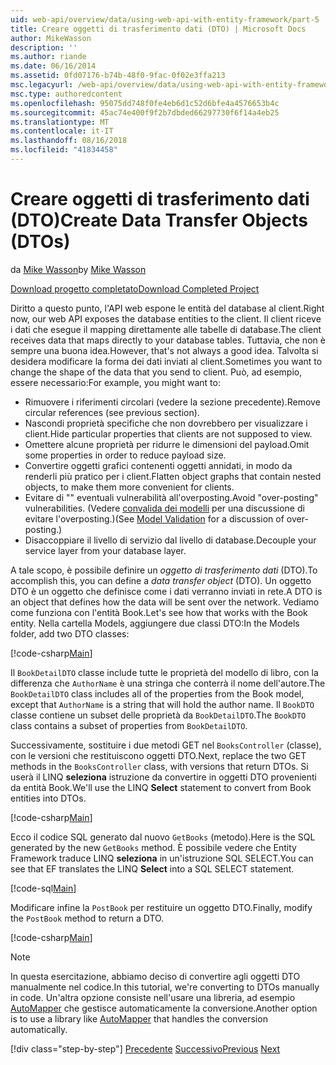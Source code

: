 ```yaml
---
uid: web-api/overview/data/using-web-api-with-entity-framework/part-5
title: Creare oggetti di trasferimento dati (DTO) | Microsoft Docs
author: MikeWasson
description: ''
ms.author: riande
ms.date: 06/16/2014
ms.assetid: 0fd07176-b74b-48f0-9fac-0f02e3ffa213
msc.legacyurl: /web-api/overview/data/using-web-api-with-entity-framework/part-5
msc.type: authoredcontent
ms.openlocfilehash: 95075dd748f0fe4eb6d1c52d6bfe4a4576653b4c
ms.sourcegitcommit: 45ac74e400f9f2b7dbded66297730f6f14a4eb25
ms.translationtype: MT
ms.contentlocale: it-IT
ms.lasthandoff: 08/16/2018
ms.locfileid: "41834458"
---
```

<a name="create-data-transfer-objects-dtos"></a><span data-ttu-id="869fa-102">Creare oggetti di trasferimento dati (DTO)</span><span class="sxs-lookup"><span data-stu-id="869fa-102">Create Data Transfer Objects (DTOs)</span></span>
====================
<span data-ttu-id="869fa-103">da [Mike Wasson](https://github.com/MikeWasson)</span><span class="sxs-lookup"><span data-stu-id="869fa-103">by [Mike Wasson](https://github.com/MikeWasson)</span></span>

[<span data-ttu-id="869fa-104">Download progetto completato</span><span class="sxs-lookup"><span data-stu-id="869fa-104">Download Completed Project</span></span>](https://github.com/MikeWasson/BookService)

<span data-ttu-id="869fa-105">Diritto a questo punto, l'API web espone le entità del database al client.</span><span class="sxs-lookup"><span data-stu-id="869fa-105">Right now, our web API exposes the database entities to the client.</span></span> <span data-ttu-id="869fa-106">Il client riceve i dati che esegue il mapping direttamente alle tabelle di database.</span><span class="sxs-lookup"><span data-stu-id="869fa-106">The client receives data that maps directly to your database tables.</span></span> <span data-ttu-id="869fa-107">Tuttavia, che non è sempre una buona idea.</span><span class="sxs-lookup"><span data-stu-id="869fa-107">However, that's not always a good idea.</span></span> <span data-ttu-id="869fa-108">Talvolta si desidera modificare la forma dei dati inviati al client.</span><span class="sxs-lookup"><span data-stu-id="869fa-108">Sometimes you want to change the shape of the data that you send to client.</span></span> <span data-ttu-id="869fa-109">Può, ad esempio, essere necessario:</span><span class="sxs-lookup"><span data-stu-id="869fa-109">For example, you might want to:</span></span>

- <span data-ttu-id="869fa-110">Rimuovere i riferimenti circolari (vedere la sezione precedente).</span><span class="sxs-lookup"><span data-stu-id="869fa-110">Remove circular references (see previous section).</span></span>
- <span data-ttu-id="869fa-111">Nascondi proprietà specifiche che non dovrebbero per visualizzare i client.</span><span class="sxs-lookup"><span data-stu-id="869fa-111">Hide particular properties that clients are not supposed to view.</span></span>
- <span data-ttu-id="869fa-112">Omettere alcune proprietà per ridurre le dimensioni del payload.</span><span class="sxs-lookup"><span data-stu-id="869fa-112">Omit some properties in order to reduce payload size.</span></span>
- <span data-ttu-id="869fa-113">Convertire oggetti grafici contenenti oggetti annidati, in modo da renderli più pratico per i client.</span><span class="sxs-lookup"><span data-stu-id="869fa-113">Flatten object graphs that contain nested objects, to make them more convenient for clients.</span></span>
- <span data-ttu-id="869fa-114">Evitare di "" eventuali vulnerabilità all'overposting.</span><span class="sxs-lookup"><span data-stu-id="869fa-114">Avoid "over-posting" vulnerabilities.</span></span> <span data-ttu-id="869fa-115">(Vedere [convalida dei modelli](../../formats-and-model-binding/model-validation-in-aspnet-web-api.md) per una discussione di evitare l'overposting.)</span><span class="sxs-lookup"><span data-stu-id="869fa-115">(See [Model Validation](../../formats-and-model-binding/model-validation-in-aspnet-web-api.md) for a discussion of over-posting.)</span></span>
- <span data-ttu-id="869fa-116">Disaccoppiare il livello di servizio dal livello di database.</span><span class="sxs-lookup"><span data-stu-id="869fa-116">Decouple your service layer from your database layer.</span></span>

<span data-ttu-id="869fa-117">A tale scopo, è possibile definire un *oggetto di trasferimento dati* (DTO).</span><span class="sxs-lookup"><span data-stu-id="869fa-117">To accomplish this, you can define a *data transfer object* (DTO).</span></span> <span data-ttu-id="869fa-118">Un oggetto DTO è un oggetto che definisce come i dati verranno inviati in rete.</span><span class="sxs-lookup"><span data-stu-id="869fa-118">A DTO is an object that defines how the data will be sent over the network.</span></span> <span data-ttu-id="869fa-119">Vediamo come funziona con l'entità Book.</span><span class="sxs-lookup"><span data-stu-id="869fa-119">Let's see how that works with the Book entity.</span></span> <span data-ttu-id="869fa-120">Nella cartella Models, aggiungere due classi DTO:</span><span class="sxs-lookup"><span data-stu-id="869fa-120">In the Models folder, add two DTO classes:</span></span>

[!code-csharp[Main](part-5/samples/sample1.cs)]

<span data-ttu-id="869fa-121">Il `BookDetailDTO` classe include tutte le proprietà del modello di libro, con la differenza che `AuthorName` è una stringa che conterrà il nome dell'autore.</span><span class="sxs-lookup"><span data-stu-id="869fa-121">The `BookDetailDTO` class includes all of the properties from the Book model, except that `AuthorName` is a string that will hold the author name.</span></span> <span data-ttu-id="869fa-122">Il `BookDTO` classe contiene un subset delle proprietà da `BookDetailDTO`.</span><span class="sxs-lookup"><span data-stu-id="869fa-122">The `BookDTO` class contains a subset of properties from `BookDetailDTO`.</span></span>

<span data-ttu-id="869fa-123">Successivamente, sostituire i due metodi GET nel `BooksController` (classe), con le versioni che restituiscono oggetti DTO.</span><span class="sxs-lookup"><span data-stu-id="869fa-123">Next, replace the two GET methods in the `BooksController` class, with versions that return DTOs.</span></span> <span data-ttu-id="869fa-124">Si userà il LINQ **seleziona** istruzione da convertire in oggetti DTO provenienti da entità Book.</span><span class="sxs-lookup"><span data-stu-id="869fa-124">We'll use the LINQ **Select** statement to convert from Book entities into DTOs.</span></span>

[!code-csharp[Main](part-5/samples/sample2.cs)]

<span data-ttu-id="869fa-125">Ecco il codice SQL generato dal nuovo `GetBooks` (metodo).</span><span class="sxs-lookup"><span data-stu-id="869fa-125">Here is the SQL generated by the new `GetBooks` method.</span></span> <span data-ttu-id="869fa-126">È possibile vedere che Entity Framework traduce LINQ **seleziona** in un'istruzione SQL SELECT.</span><span class="sxs-lookup"><span data-stu-id="869fa-126">You can see that EF translates the LINQ **Select** into a SQL SELECT statement.</span></span>

[!code-sql[Main](part-5/samples/sample3.sql)]

<span data-ttu-id="869fa-127">Modificare infine la `PostBook` per restituire un oggetto DTO.</span><span class="sxs-lookup"><span data-stu-id="869fa-127">Finally, modify the `PostBook` method to return a DTO.</span></span>

[!code-csharp[Main](part-5/samples/sample4.cs)]

> [!NOTE]
> <span data-ttu-id="869fa-128">In questa esercitazione, abbiamo deciso di convertire agli oggetti DTO manualmente nel codice.</span><span class="sxs-lookup"><span data-stu-id="869fa-128">In this tutorial, we're converting to DTOs manually in code.</span></span> <span data-ttu-id="869fa-129">Un'altra opzione consiste nell'usare una libreria, ad esempio [AutoMapper](http://automapper.org/) che gestisce automaticamente la conversione.</span><span class="sxs-lookup"><span data-stu-id="869fa-129">Another option is to use a library like [AutoMapper](http://automapper.org/) that handles the conversion automatically.</span></span>
> 
> [!div class="step-by-step"]
> <span data-ttu-id="869fa-130">[Precedente](part-4.md)
> [Successivo](part-6.md)</span><span class="sxs-lookup"><span data-stu-id="869fa-130">[Previous](part-4.md)
[Next](part-6.md)</span></span>
